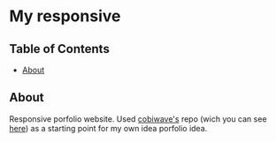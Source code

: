 # My responsive 

## Table of Contents
+ [About](#about)

## About <a name = "about"></a>
Responsive porfolio website. Used [cobiwave's](https://github.com/cobiwave) repo (wich you can see [here](https://github.com/cobiwave/simplefolio)) as a starting point for my own idea porfolio idea.

<!-- ## Demo Animated GIF <a name = "demo_animated_gif"></a>
![Farmers Market Finder - Animated gif demo](imgs/htmlportfolio_animation.gif) -->
